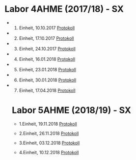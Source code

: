 # Labor 4AHME (2017/18) - SX


* 1. Einheit, 10.10.2017
  [Protokoll](ehmjum14/README_2017-10-10.md)
  
* 2. Einheit, 17.10.2017
  [Protokoll](https://github.com/HTLMechatronics/m14-la1-sx/blob/ehmjum14/ehmjum14/2.Protokoll.md)

* 3. Einheit, 24.10.2017
  [Protokoll](https://github.com/HTLMechatronics/m14-la1-sx/blob/ehmjum14/ehmjum14/3.Protokoll.md)

* 4. Einheit, 16.01.2018
  [Protokoll](https://github.com/HTLMechatronics/m14-la1-sx/blob/ehmjum14/ehmjum14/4.Protokoll.md)
  
* 5. Einheit, 23.01.2018
  [Protokoll](https://github.com/HTLMechatronics/m14-la1-sx/blob/ehmjum14/5.Protokoll.md)

* 6. Einheit, 30.01.2018
  [Protokoll](https://github.com/HTLMechatronics/m14-la1-sx/blob/ehmjum14/ehmjum14/6.Protokoll.md)

* 7. Einheit, 17.04.2018
  [Protokoll](https://github.com/HTLMechatronics/m14-la1-sx/blob/ehmjum14/7.Protokoll.md)
  
  
  
  # Labor 5AHME (2018/19) - SX
  
  * 1.Einheit, 19.11.2018
  [Protokoll](https://github.com/HTLMechatronics/m14-la1-sx/blob/ehmjum14/protokoll_g1_ehmjum14_19-11-2018.md)  
  
  * 2.Einheit, 26.11.2018
  [Protokoll](https://github.com/HTLMechatronics/m14-la1-sx/blob/ehmjum14/protokoll_g1_ehmjum14_26-11-2018.md)

  * 3.Einheit, 03.12.2018
  [Protokoll](https://github.com/HTLMechatronics/m14-la1-sx/blob/ehmjum14/protokoll_g1_ehmjum14_03-12-2018.md)
  
  * 4.Einheit, 10.12.2018
  [Protokoll](https://github.com/HTLMechatronics/m14-la1-sx/blob/ehmjum14/protokoll_g1_ehmjum14_10-12-2018.md)
